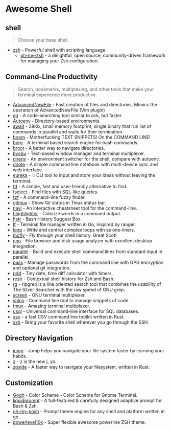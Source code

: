 # Awesome Shell

## shell

> Choose your base shell.

* [zsh](https://www.zsh.org/) - Powerful shell with scripting language
  * [oh-my-zsh](https://ohmyz.sh/) -  a delightful, open source, community-driven framework for managing your Zsh configuration.

## Command-Line Productivity

> Search, bookmarks, multiplexing, and other tools that make your terminal experience more productive.

* [AdvancedNewFile](https://github.com/tanrax/terminal-AdvancedNewFile) - Fast creation of files and directories. Mimics the operation of AdvancedNewFile (Vim plugin)
* [ag](https://github.com/ggreer/the_silver_searcher) - A code-searching tool similar to ack, but faster.
* [Autoenv](https://github.com/hyperupcall/autoenv) - Directory-based environments.
* [await](https://github.com/slavaGanzin/await) - 28Kb, small memory footprint, single binary that run list of commands in parallel and waits for their termination.
* [boom](https://github.com/holman/boom) - Motherfucking TEXT SNIPPETS! On the COMMAND LINE!
* [borg](https://github.com/ok-borg/borg) - A terminal based search engine for bash commands.
* [broot](https://github.com/Canop/broot) - A better way to navigate directories.
* [byobu](https://www.byobu.org/) - Text-based window manager and terminal multiplexer.
* [direnv](https://github.com/direnv/direnv) - An environment switcher for the shell, compare with autoenv.
* [dnote](https://github.com/dnote/dnote) - A simple command line notebook with multi-device sync and web interface.
* [eureka](https://github.com/simeg/eureka/) - 💡 CLI tool to input and store your ideas without leaving the terminal.
* [fd](https://github.com/sharkdp/fd) - A simple, fast and user-friendly alternative to find.
* [fselect](https://github.com/jhspetersson/fselect) - Find files with SQL-like queries.
* [fzf](https://github.com/junegunn/fzf) - A command-line fuzzy finder.
* [gitmux](https://github.com/arl/gitmux) - Show Git status in Tmux status bar.
* [navi](https://github.com/denisidoro/navi) - An interactive cheatsheet tool for the command-line.
* [hhighlighter](https://github.com/paoloantinori/hhighlighter) - Colorize words in a command output.
* [hstr](https://github.com/dvorka/hstr) - Bash History Suggest Box.
* [lf](https://github.com/gokcehan/lf) - Terminal file manager written in Go, inspired by ranger.
* [loop](https://github.com/Miserlou/Loop) - Write and control complex loops with as one-liners.
* [mcfly](https://github.com/cantino/mcfly) - Fly through your shell history. Great Scot!
* [nnn](https://github.com/jarun/nnn) - File browser and disk usage analyzer with excellent desktop integration.
* [parallel](https://www.gnu.org/software/parallel/) - Build and execute shell command lines from standard input in parallel.
* [pass](https://www.passwordstore.org/) - Manage passwords from the command line with GPG encryption and optional git integration.
* [pdd](https://github.com/jarun/pdd) - Tiny date, time diff calculator with timers.
* [resh](https://github.com/curusarn/resh) - Contextual shell history for Zsh and Bash.
* [rg](https://github.com/BurntSushi/ripgrep) - ripgrep is a line oriented search tool that combines the usability of The Silver Searcher with the raw speed of GNU grep.
* [screen](https://www.gnu.org/software/screen/) - GNU terminal multiplexer.
* [snips](https://github.com/srijanshetty/snips) - Command line tool to manage snippets of code.
* [tmux](https://github.com/tmux/tmux/wiki) - Amazing terminal multiplexer.
* [usql](https://github.com/xo/usql) - Universal command-line interface for SQL databases.
* [xsv](https://github.com/BurntSushi/xsv) - a fast CSV command line toolkit written in Rust.
* [xxh](https://github.com/xxh/xxh) - Bring your favorite shell wherever you go through the SSH.

## Directory Navigation

* [jump](https://github.com/gsamokovarov/jump) - Jump helps you navigate your file system faster by learning your habits.
* [z](https://github.com/skywind3000/z.lua) - z is the new j, yo.
* [zoxide](https://github.com/ajeetdsouza/zoxide) - A faster way to navigate your filesystem, written in Rust.

## Customization

* [Gogh](https://github.com/Gogh-Co/Gogh) - Color Scheme - Color Scheme for Gnome Terminal.
* [liquidprompt](https://github.com/nojhan/liquidprompt) - A full-featured & carefully designed adaptive prompt for Bash & Zsh.
* [oh-my-posh](https://ohmyposh.dev/) - Prompt theme engine for any shell and platform written in go.
* [powerlevel10k](https://github.com/romkatv/powerlevel10k) - Super flexible awesome powerline ZSH theme.
